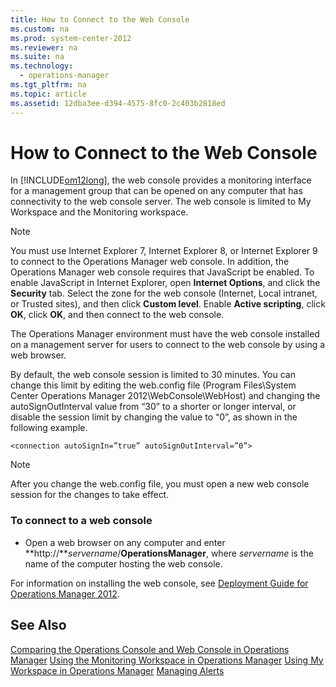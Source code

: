 ```yaml
---
title: How to Connect to the Web Console
ms.custom: na
ms.prod: system-center-2012
ms.reviewer: na
ms.suite: na
ms.technology: 
  - operations-manager
ms.tgt_pltfrm: na
ms.topic: article
ms.assetid: 12dba3ee-d394-4575-8fc0-2c403b2818ed
---
```

# How to Connect to the Web Console
In [!INCLUDE[om12long](Token/om12long_md.md)], the web console provides a monitoring interface for a management group that can be opened on any computer that has connectivity to the web console server. The web console is limited to My Workspace and the Monitoring workspace.

> [!NOTE]
> You must use Internet Explorer 7, Internet Explorer 8, or Internet Explorer 9 to connect to the Operations Manager web console. In addition, the Operations Manager web console requires that JavaScript be enabled. To enable JavaScript in Internet Explorer, open **Internet Options**, and click the **Security** tab. Select the zone for the web console \(Internet, Local intranet, or Trusted sites\), and then click **Custom level**. Enable **Active scripting**, click **OK**, click **OK**, and then connect to the web console.

The Operations Manager environment must have the web console installed on a management server for users to connect to the web console by using a web browser.

By default, the web console session is limited to 30 minutes. You can change this limit by editing the web.config file \(Program Files\\System Center Operations Manager 2012\\WebConsole\\WebHost\) and changing the autoSignOutInterval value from “30” to a shorter or longer interval, or disable the session limit by changing the value to “0”, as shown in the following example.

```
<connection autoSignIn=”true” autoSignOutInterval=”0”>
```

> [!NOTE]
> After you change the web.config file, you must open a new web console session for the changes to take effect.

### To connect to a web console

-   Open a web browser on any computer and enter **http:\/\/***servername*\/**OperationsManager**, where *servername* is the name of the computer hosting the web console.

For information on installing the web console, see [Deployment Guide for Operations Manager 2012](http://go.microsoft.com/fwlink/p/?LinkID=213291).

## See Also
[Comparing the Operations Console and Web Console in Operations Manager](Comparing-the-Operations-Console-and-Web-Console-in-Operations-Manager.md)
[Using the Monitoring Workspace in Operations Manager](Using-the-Monitoring-Workspace-in-Operations-Manager.md)
[Using My Workspace in Operations Manager](Using-My-Workspace-in-Operations-Manager.md)
[Managing Alerts](Managing-Alerts.md)


